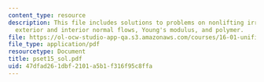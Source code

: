 ```yaml
---
content_type: resource
description: This file includes solutions to problems on nonlifting irrotational flow,
  exterior and interior normal flows, Young's modulus, and polymer.
file: https://ol-ocw-studio-app-qa.s3.amazonaws.com/courses/16-01-unified-engineering-i-ii-iii-iv-fall-2005-spring-2006/47dfad261dbf2101a5b1f316f95c8ffa_pset15_sol.pdf
file_type: application/pdf
resourcetype: Document
title: pset15_sol.pdf
uid: 47dfad26-1dbf-2101-a5b1-f316f95c8ffa
---
```

